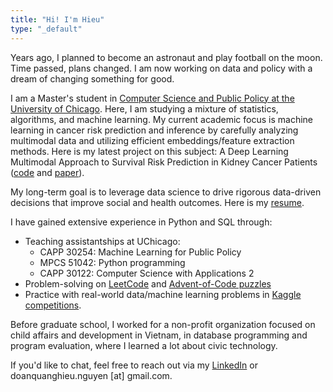 ```yaml
---
title: "Hi! I'm Hieu"
type: "_default"
---
```

Years ago, I planned to become an astronaut and play football on the moon. Time passed, plans changed. I am now working on data and policy with a dream of changing something for good.

I am a Master's student in [Computer Science and Public Policy at the University of Chicago](https://capp.uchicago.edu/). Here, I am studying a mixture of statistics, algorithms, and machine learning. My current academic focus is machine learning in cancer risk prediction and inference by carefully analyzing multimodal data and utilizing efficient embeddings/feature extraction methods. Here is my latest project on this subject: A Deep Learning Multimodal Approach to Survival Risk Prediction in Kidney Cancer Patients ([code](https://github.com/quanghieu31/multimodal-ccRCC) and [paper](https://github.com/quanghieu31/multimodal-ccRCC/blob/main/Final_Report_03_2025.pdf)).

My long-term goal is to leverage data science to drive rigorous data-driven decisions that improve social and health outcomes. Here is my [resume](https://drive.google.com/file/d/1meYPsxH3nsoeQDU6NFpFiuwV63HG5v25/view?usp=sharing).

I have gained extensive experience in Python and SQL through:

- Teaching assistantships at UChicago: 
    - CAPP 30254: Machine Learning for Public Policy 
    - MPCS 51042: Python programming
    - CAPP 30122: Computer Science with Applications 2 
- Problem-solving on [LeetCode](https://leetcode.com/u/quanghieu31/) and [Advent-of-Code puzzles](https://github.com/quanghieu31/advent-of-code) 
- Practice with real-world data/machine learning problems in [Kaggle competitions](https://www.kaggle.com/hieunguyendq). 

Before graduate school, I worked for a non-profit organization focused on child affairs and development in Vietnam, in database programming and program evaluation, where I learned a lot about civic technology. 

If you'd like to chat, feel free to reach out via my [LinkedIn](https://www.linkedin.com/in/hieunguyen31/) or doanquanghieu.nguyen [at] gmail.com.